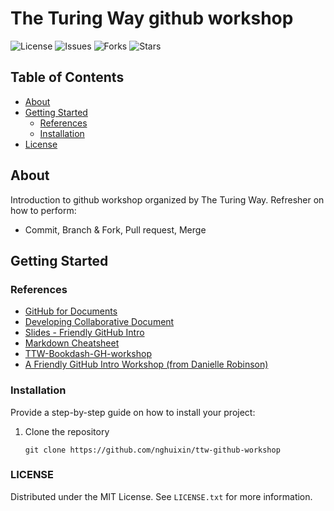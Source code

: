 # The Turing Way github workshop

![License](https://img.shields.io/github/license/nghuixin/ttw-github-workshop)
![Issues](https://img.shields.io/github/issues/nghuixin/ttw-github-workshop)
![Forks](https://img.shields.io/github/forks/nghuixin/ttw-github-workshop)
![Stars](https://img.shields.io/github/stars/nghuixin/ttw-github-workshop)

## Table of Contents
- [About](#about)
- [Getting Started](#getting-started)
  - [References](#references)
  - [Installation](#installation)
- [License](#license)


## About 
Introduction to github workshop organized by The Turing Way.
Refresher on how to perform:  
- Commit, Branch & Fork, Pull request, Merge


## Getting Started 
### References
- [GitHub for Documents](https://malvikasharan.github.io/developing_collaborative_document/)
- [Developing Collaborative Document](https://malvikasharan.github.io/developing_collaborative_document/)
- [Slides - Friendly GitHub Intro](https://docs.google.com/presentation/d/1RY7JDjrSx2DizxtBKRMcqPd9OFneL7f3IYDv4c_vHxY/edit#slide=id.g526267be46_0_606)
- [Markdown Cheatsheet](https://github.com/adam-p/markdown-here/wiki/Markdown-Cheatsheet)
- [TTW-Bookdash-GH-workshop](https://github.com/BatoolMM/TTW-Bookdash-GH-workshop)
- [A Friendly GitHub Intro Workshop (from Danielle Robinson)](https://daniellecrobinson.github.io/friendly-github-intro/)


### Installation
Provide a step-by-step guide on how to install your project:

1. Clone the repository
   ```
   git clone https://github.com/nghuixin/ttw-github-workshop
   ```
### LICENSE
Distributed under the MIT License. See `LICENSE.txt` for more information.
